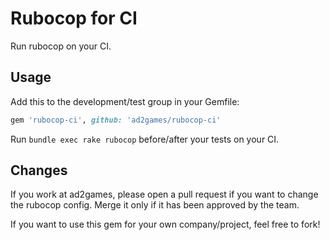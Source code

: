 # Rubocop for CI

Run rubocop on your CI.

## Usage

Add this to the development/test group in your Gemfile:

```ruby
gem 'rubocop-ci', github: 'ad2games/rubocop-ci'
```

Run `bundle exec rake rubocop` before/after your tests on your CI.

## Changes

If you work at ad2games, please open a pull request if you want to change the rubocop config. 
Merge it only if it has been approved by the team.

If you want to use this gem for your own company/project, feel free to fork!



